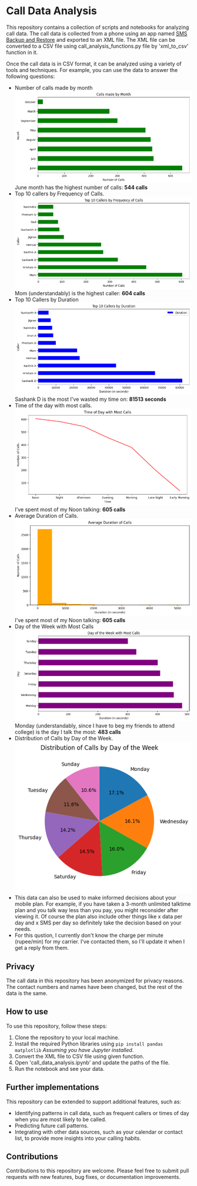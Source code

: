 # Call Data Analysis
This repository contains a collection of scripts and notebooks for analyzing call data. The call data is collected from a phone using an app named [SMS Backup and Restore](https://play.google.com/store/apps/details?id=com.riteshsahu.SMSBackupRestore) and exported to an XML file. The XML file can be converted to a CSV file using call_analysis_functions.py file by 'xml_to_csv' function in it.

Once the call data is in CSV format, it can be analyzed using a variety of tools and techniques. For example, you can use the data to answer the following questions:

* Number of calls made by month
![Image of Calls made by month](./images/calls_made_by_month.png)<br>
June month has the highest number of calls: **544 calls**
* Top 10 callers by Frequency of Calls.
![Image of Top 10 Callers by Frequency of Calls](./images/top_10_callers_by_freq.png)
Mom (understandably) is the highest caller: **604 calls**
* Top 10 Callers by Duration
![Image of Top 10 Callers by Duration](./images/top_10_callers_by_duration.png)
Sashank D is the most I've wasted my time on: **81513 seconds**
* Time of the day with most calls.
![Image of Time of Day with Most Calls](./images/time_of_day_with_most_calls.png)
I've spent most of my Noon talking: **605 calls**
* Average Duration of Calls.
![Average Duration of Calls](./images/avg_dur_of_calls.png)
I've spent most of my Noon talking: **605 calls**
* Day of the Week with Most Calls
![Image of Day of the Week with Most Calls](./images/day_of_the_week_with_most_callspng.png)
Monday (understandably, since I have to beg my friends to attend college) is the day I talk the most: **483 calls**
* Distribution of Calls by Day of the Week.
![Image of Distribution of Calls by Day of the Week](./images/distribution_of_calls_by_day_of_the_week.png)
* This data can also be used to make informed decisions about your mobile plan. For example, if you have taken a 3-month unlimited talktime plan and you talk way less than you pay, you might reconsider after viewing it. Of course the plan also include other things like x data per day and x SMS per day so definitely take the decision based on your needs.
* For this qustion, I currently don't know the charge per minute (rupee/min) for my carrier. I've contacted them, so I'll update it when I get a reply from them.

## Privacy

The call data in this repository has been anonymized for privacy reasons. The contact numbers and names have been changed, but the rest of the data is the same.

## How to use

To use this repository, follow these steps:

1. Clone the repository to your local machine.
2. Install the required Python libraries using `pip install pandas matplotlib` _Assuming you have Jupyter installed_.
3. Convert the XML file to CSV file using given function.
4. Open 'call_data_analysis.ipynb' and update the paths of the file.
5. Run the notebook and see your data.

## Further implementations

This repository can be extended to support additional features, such as:

* Identifying patterns in call data, such as frequent callers or times of day when you are most likely to be called.
* Predicting future call patterns.
* Integrating with other data sources, such as your calendar or contact list, to provide more insights into your calling habits.

## Contributions

Contributions to this repository are welcome. Please feel free to submit pull requests with new features, bug fixes, or documentation improvements.

